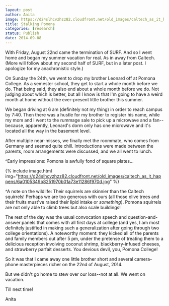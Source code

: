```yaml
---
layout: post
author: Anita
image: https://d24slhcvzhzz82.cloudfront.net/old_images/caltech_as_it_happens/6a0105349b8251970b01b8d05cfad3970c.jpg
title: Stalking Pomona
categories: [research]
status: Publish
date: 2014-09-08
---
```



With Friday, August 22nd came the termination of SURF. And so I went home and began my summer vacation for real. As in away from Caltech. (More will follow about my second half of SURF, but in a later post. I apologize for my anachronistic style.)

On Sunday the 24th, we went to drop my brother Leonard off at Pomona College. As a semester school, they get to start a whole month before we do. That being said, they also end about a whole month before we do. Not judging about which is better, but all I know is that I'm going to have a weird month at home without the ever-present little brother this summer.

We began driving at 6 am (definitely not my thing) in order to reach campus by 7:40. Then there was a hustle for my brother to register his name, while my mom and I went to the rummage sale to pick up a microwave and a fan--because, apparently, Leonard's dorm only has one microwave and it's located all the way in the basement level.

After multiple near-misses, we finally met the roommate, who comes from Germany and seemed quite chill. Introductions were made between the parents, room arrangements were discussed, and we all went to lunch.

^<span style="color: #111111;">Early impressions: Pomona is awfully fond of square plates...


{% include image.html img="https://d24slhcvzhzz82.cloudfront.net/old_images/caltech_as_it_happens/6a0105349b8251970b01a73e11286f970d.jpg" %}

<span style="color: #111111;">^A note on the wildlife: Their squirrels are skinnier than the Caltech squirrels! Perhaps we are too generous with ours (all those olive trees and their fruits must've raised their lipid intake or *something*). Pomona squirrels are not only able to climb trees but also scale buildings!

<span style="color: #111111;">The rest of the day was the usual convocation speech and question-and-answer panels that comes with all first days at college (and yes, I am most definitely justified in making such a generalization after going through two college orientations). A noteworthy moment: they kicked all of the parents and family members out after 5 pm, under the pretense of treating them to a delicious reception involving coconut shrimp, blackberry-infused cheeses, and strawberry parfait desserts. You devious devil, you, Pomona College!

<span style="color: #111111;">So it was that I came away one little brother short and several camera-phone masterpieces richer on the 22nd of August, 2014. 

<span style="color: #111111;">But we didn't go home to stew over our loss--not at all. We went on vacation.

<span style="color: #111111;">Till next time!

<span style="color: #111111;">Anita

